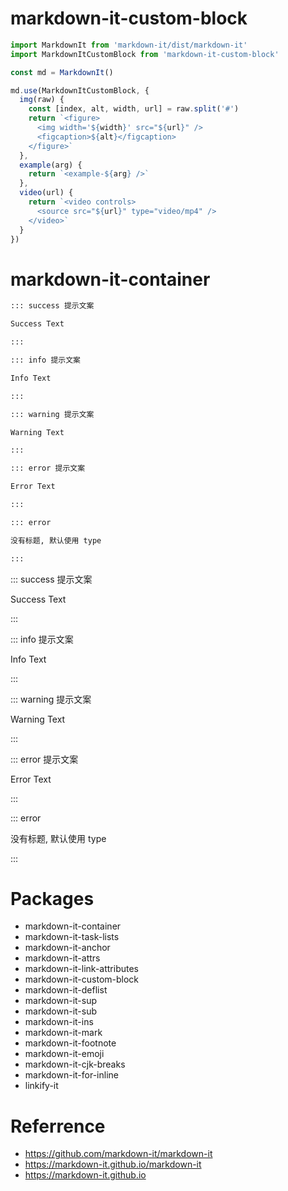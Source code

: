 # markdown-it-custom-block

```js
import MarkdownIt from 'markdown-it/dist/markdown-it'
import MarkdownItCustomBlock from 'markdown-it-custom-block'

const md = MarkdownIt()

md.use(MarkdownItCustomBlock, {
  img(raw) {
    const [index, alt, width, url] = raw.split('#')
    return `<figure>
      <img width='${width}' src="${url}" />
      <figcaption>${alt}</figcaption>
    </figure>`
  },
  example(arg) {
    return `<example-${arg} />`
  },
  video(url) {
    return `<video controls>
      <source src="${url}" type="video/mp4" />
    </video>`
  }
})
```

# markdown-it-container

```md
::: success 提示文案

Success Text

:::

::: info 提示文案

Info Text

:::

::: warning 提示文案

Warning Text

:::

::: error 提示文案

Error Text

:::

::: error

没有标题, 默认使用 type

:::
```

::: success 提示文案

Success Text

:::

::: info 提示文案

Info Text

:::

::: warning 提示文案

Warning Text

:::

::: error 提示文案

Error Text

:::

::: error

没有标题, 默认使用 type

:::

# Packages

- markdown-it-container
- markdown-it-task-lists
- markdown-it-anchor
- markdown-it-attrs
- markdown-it-link-attributes
- markdown-it-custom-block
- markdown-it-deflist
- markdown-it-sup
- markdown-it-sub
- markdown-it-ins
- markdown-it-mark
- markdown-it-footnote
- markdown-it-emoji
- markdown-it-cjk-breaks
- markdown-it-for-inline
- linkify-it

# Referrence

- https://github.com/markdown-it/markdown-it
- https://markdown-it.github.io/markdown-it
- https://markdown-it.github.io
